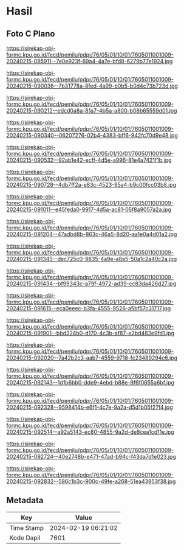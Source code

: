 # Hasil

## Foto C Plano

https://sirekap-obj-formc.kpu.go.id/fecd/pemilu/pdpr/76/05/01/10/01/7605011001009-20240215-085911--7e0e923f-69a4-4a7e-bfd8-6279b77e1924.jpg

https://sirekap-obj-formc.kpu.go.id/fecd/pemilu/pdpr/76/05/01/10/01/7605011001009-20240215-090036--7b31778a-8fed-4a99-b0b5-b0d4c73b723d.jpg

https://sirekap-obj-formc.kpu.go.id/fecd/pemilu/pdpr/76/05/01/10/01/7605011001009-20240215-090212--edcd0a8a-81a7-4b5a-a800-b08b65559d01.jpg

https://sirekap-obj-formc.kpu.go.id/fecd/pemilu/pdpr/76/05/01/10/01/7605011001009-20240215-090340--06207276-02b4-4383-bff6-942fc70d9e48.jpg

https://sirekap-obj-formc.kpu.go.id/fecd/pemilu/pdpr/76/05/01/10/01/7605011001009-20240215-090532--92ab1e42-ecff-4d5e-a996-81e4a7421f1b.jpg

https://sirekap-obj-formc.kpu.go.id/fecd/pemilu/pdpr/76/05/01/10/01/7605011001009-20240215-090728--4db7ff2a-e83c-4523-95a4-b9c00fcc03b8.jpg

https://sirekap-obj-formc.kpu.go.id/fecd/pemilu/pdpr/76/05/01/10/01/7605011001009-20240215-091011--e45feda0-9917-4d5a-ac81-05f8a9057a2a.jpg

https://sirekap-obj-formc.kpu.go.id/fecd/pemilu/pdpr/76/05/01/10/01/7605011001009-20240215-091204--47adbd8b-863c-46a5-8d20-aa1e0a4d01a2.jpg

https://sirekap-obj-formc.kpu.go.id/fecd/pemilu/pdpr/76/05/01/10/01/7605011001009-20240215-091345--dec725c0-9835-4a9e-a8a5-50a1c2a40c2a.jpg

https://sirekap-obj-formc.kpu.go.id/fecd/pemilu/pdpr/76/05/01/10/01/7605011001009-20240215-091434--bf99343c-a79f-4972-ad39-cc83da426d27.jpg

https://sirekap-obj-formc.kpu.go.id/fecd/pemilu/pdpr/76/05/01/10/01/7605011001009-20240215-091615--eca0eeec-b3fa-4555-9526-a5bf57c31717.jpg

https://sirekap-obj-formc.kpu.go.id/fecd/pemilu/pdpr/76/05/01/10/01/7605011001009-20240215-091901--bbd324b0-d170-4c3b-af87-e2bd483e9fd1.jpg

https://sirekap-obj-formc.kpu.go.id/fecd/pemilu/pdpr/76/05/01/10/01/7605011001009-20240215-092020--7a42b2c3-aab7-4559-9718-fc23489294c6.jpg

https://sirekap-obj-formc.kpu.go.id/fecd/pemilu/pdpr/76/05/01/10/01/7605011001009-20240215-092143--1d1b6bb0-dde9-4ebd-b88e-9f6f0655a6bf.jpg

https://sirekap-obj-formc.kpu.go.id/fecd/pemilu/pdpr/76/05/01/10/01/7605011001009-20240215-092328--9598414b-e6f1-4c7e-9a2a-d5d1b05f27f4.jpg

https://sirekap-obj-formc.kpu.go.id/fecd/pemilu/pdpr/76/05/01/10/01/7605011001009-20240215-092514--a92a5143-ec80-4855-9a2d-de8cea1cd11e.jpg

https://sirekap-obj-formc.kpu.go.id/fecd/pemilu/pdpr/76/05/01/10/01/7605011001009-20240215-092724--40e2748b-e471-47ad-b94c-f43da7d1e023.jpg

https://sirekap-obj-formc.kpu.go.id/fecd/pemilu/pdpr/76/05/01/10/01/7605011001009-20240215-092832--586c1b3c-900c-49fe-a268-51ea43953f38.jpg


## Metadata

| Key        | Value               |
| ---------- | ------------------- |
| Time Stamp | 2024-02-19 06:21:02 |
| Kode Dapil | 7601                |




